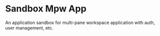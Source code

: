 # Sandbox Mpw App

An application sandbox for multi-pane workspace application with auth, user management, etc.